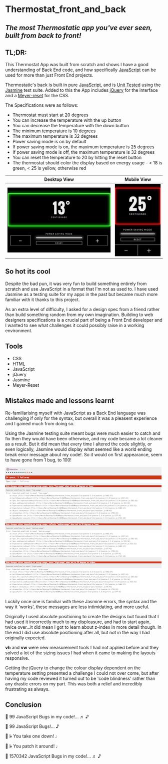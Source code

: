 # Thermostat_front_and_back

## *The most Thermostatic app you've ever seen, built from back to front!*

## __TL;DR:__

This Thermostat App was built from scratch and shows I have a good understanding of Back End code, and how specifically [JavaScript](https://developer.mozilla.org/en-US/docs/Web/JavaScript) can be used for more than just Front End projects.

Thermostatic's back is built in pure [JavaScript](https://developer.mozilla.org/en-US/docs/Web/JavaScript), and is [Unit Tested](https://developer.mozilla.org/en-US/Add-ons/SDK/Tutorials/Unit_testing) using the [Jasmine](http://jasmine.github.io/) test suite. Added to this the App includes [jQuery](https://jquery.com/) for the interface and a [Meyer-reset](http://meyerweb.com/eric/tools/css/reset/) for the CSS.

The Specifications were as follows:

* Thermostat must start at 20 degrees
* You can increase the temperature with the up button
* You can decrease the temperature with the down button
* The minimum temperature is 10 degrees
* The maximum temperature is 32 degrees
* Power saving mode is on by default
* If power saving mode is on, the maximum temperature is 25 degrees
* If power saving mode is off, the maximum temperature is 32 degrees
* You can reset the temperature to 20 by hitting the reset button
* The thermostat should color the display based on energy usage - < 18 is green, < 25 is yellow, otherwise red

Desktop View                                                               |  Mobile View
:-------------------------------------------------------------------------:|:----------------------------------------------------------------------:
![Desktop view of website](images/desktopView.png "Desktop view of sassy Digimon web page") |  ![Mobile view of Web Page](images/mobileView.png "Mobile view of sassy Digimon web page")

## So hot its cool

Despite the bad pun, it was very fun to build something entirely from scratch and use JavaScript in a format that I'm not as used to. I have used Jasmine as a testing suite for my apps in the past but became much more familiar with it thanks to this project.

As an extra level of difficulty, I asked for a design spec from a friend rather than build something random from my own imagination. Building to web designers specifications is a crucial part of being a Front End developer and I wanted to see what challenges it could possibly raise in a working environment.

## Tools

* CSS
* HTML
* JavaScript
* jQuery
* Jasmine
* Meyer-Reset

## Mistakes made and lessons learnt

Re-familiarising myself with JavaScript as a Back End language was challenging if only for the syntax, but overall it was a pleasent experience and I gained much from doing so.

Using the Jasmine testing suite meant bugs were much easier to catch and fix then they would have been otherwise, and my code became a lot cleaner as a result. But it did mean that every time I altered the code slightly, or even logically, Jasmine would display what seemed like a world ending break error message about my code!. So it would on first appearance, seem to have gone from 1 bug, to 100!

![Image of Jasmine Errors example](images/errorPage.png "Jasmine Errors example")

Luckily once  one is familiar with these Jasmine errors, the syntax and the way it 'works', these messages are less intimidating, and more useful.

Originally I used absolute positioning to create the designs but found that I had used it incorrectly much to my displeasure, and had to start again, twice over...it did mean I got to learn about z-index in more detail though. In the end I did use absolute positioning after all, but not in the way I had originally expected.

__vh__ and __vw__ were new measurement tools I had not applied before and they solved a lot of the sizing issues I had when it came to making the layouts responsive.

Getting the jQuery to change the colour display dependent on the temperature setting presented a challenge I could not over come, but after having my code reviewed it turned out to be 'code blindness' rather than any drastic errors on my part. This was both a relief and incredibly frustrating as always.

## Conclusion

<p>&#127932; 99 JavaScript Bugs in my code!... &#9836; &#9834;</p>
<p>&#127932; 99 JavaScript Bugs!... &#9834;</p>
<p>&#127932; &#119083; You take one down! &#9833;</p>
<p>&#127932; &#119083; You patch it around! &#9833;</p>
<p>&#127932; 1570342 JavaScript Bugs in my code!... &#9836; &#9834;</p>
